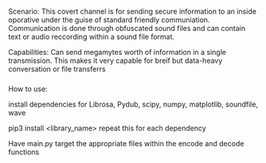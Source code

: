 ######
Scenario:
This covert channel is for sending secure information to an inside oporative under the guise of standard friendly communiation.
Communication is done through obfuscated sound files and can contain text or audio reccording within a sound file format.

Capabilities:
Can send megamytes worth of information in a single transmission. This makes it very capable for breif but data-heavy conversation
or file transferrs

#####
How to use:

install dependencies for Librosa, Pydub, scipy, numpy, matplotlib, soundfile, wave

pip3 install <library_name>
repeat this for each dependency

Have main.py target the appropriate files within the encode and decode functions 
